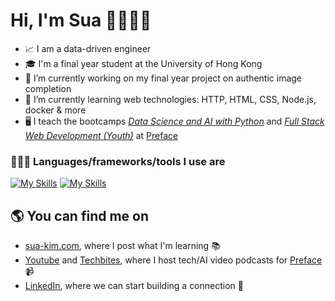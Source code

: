 # Hi, I'm Sua 🙋🏻‍♀️👋

- 📈 I am a data-driven engineer
-  🎓 I'm a final year student at the University of Hong Kong
- 🌌 I’m currently working on my final year project on authentic image completion
- 🌱 I’m currently learning web technologies: HTTP, HTML, CSS, Node.js, docker & more
- 🖥️ I teach the bootcamps <i><a href="https://www.preface.ai/adult-programs/data-science-with-python/">Data Science and AI with Python</a></i> and <i><a href="https://www.preface.ai/one-to-one/kid-full-stack/">Full Stack Web Development (Youth)</a></i>  at <a href="https://www.preface.ai/">Preface</a>

### 👩🏻‍💻 Languages/frameworks/tools I use are 
[![My Skills](https://skillicons.dev/icons?i=py,pytorch,tensorflow,opencv,r,postgres,mysql)]()
[![My Skills](https://skillicons.dev/icons?i=js,html,css,php,nodejs,react,docker,git,github,linux,c,cpp)]()

## 🌎 You can find me on 

- <a href="www.sua-kim.com">sua-kim.com</a>, where I post what I'm learning 📚
- <a href="https://www.youtube.com/@prefaceai/videos">Youtube</a> and <a href="https://app.preface.ai/techbites">Techbites</a>, where I host tech/AI video podcasts for <a href="https://www.preface.ai/">Preface</a> 📹
- <a href="https://www.linkedin.com/in/sooahkim1/">LinkedIn</a>, where we can start building a connection 🤝
<!--
**alexsuakim/alexsuakim** is a ✨ _special_ ✨ repository because its `README.md` (this file) appears on your GitHub profile.

Here are some ideas to get you started:

- 🔭 I’m currently working on ...
- 🌱 I’m currently learning ...
- 👯 I’m looking to collaborate on ...
- 🤔 I’m looking for help with ...
- 💬 Ask me about ...
- 📫 How to reach me: ...
- 😄 Pronouns: ...
- ⚡ Fun fact: ...
-->
